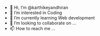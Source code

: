 - 👋 Hi, I’m @karthikeyandhiran
- 👀 I’m interested in Coding
- 🌱 I’m currently learning Web development
- 💞️ I’m looking to collaborate on ...
- 📫 How to reach me ...

<!---
karthikeyandhiran/karthikeyandhiran is a ✨ special ✨ repository because its `README.md` (this file) appears on your GitHub profile.
You can click the Preview link to take a look at your changes.
--->
